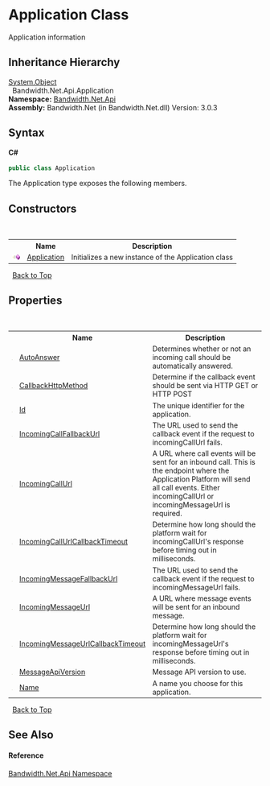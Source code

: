 ﻿# Application Class
 

Application information


## Inheritance Hierarchy
<a href="http://msdn2.microsoft.com/en-us/library/e5kfa45b" target="_blank">System.Object</a><br />&nbsp;&nbsp;Bandwidth.Net.Api.Application<br />
**Namespace:**&nbsp;<a href ="N_Bandwidth_Net_Api.md">Bandwidth.Net.Api</a><br />**Assembly:**&nbsp;Bandwidth.Net (in Bandwidth.Net.dll) Version: 3.0.3

## Syntax

**C#**<br />
``` C#
public class Application
```

The Application type exposes the following members.


## Constructors
&nbsp;<table><tr><th></th><th>Name</th><th>Description</th></tr><tr><td>![Public method](media/pubmethod.gif "Public method")</td><td><a href ="M_Bandwidth_Net_Api_Application__ctor.md">Application</a></td><td>
Initializes a new instance of the Application class</td></tr></table>&nbsp;
<a href="#application-class">Back to Top</a>

## Properties
&nbsp;<table><tr><th></th><th>Name</th><th>Description</th></tr><tr><td>![Public property](media/pubproperty.gif "Public property")</td><td><a href ="P_Bandwidth_Net_Api_Application_AutoAnswer.md">AutoAnswer</a></td><td>
Determines whether or not an incoming call should be automatically answered.</td></tr><tr><td>![Public property](media/pubproperty.gif "Public property")</td><td><a href ="P_Bandwidth_Net_Api_Application_CallbackHttpMethod.md">CallbackHttpMethod</a></td><td>
Determine if the callback event should be sent via HTTP GET or HTTP POST</td></tr><tr><td>![Public property](media/pubproperty.gif "Public property")</td><td><a href ="P_Bandwidth_Net_Api_Application_Id.md">Id</a></td><td>
The unique identifier for the application.</td></tr><tr><td>![Public property](media/pubproperty.gif "Public property")</td><td><a href ="P_Bandwidth_Net_Api_Application_IncomingCallFallbackUrl.md">IncomingCallFallbackUrl</a></td><td>
The URL used to send the callback event if the request to incomingCallUrl fails.</td></tr><tr><td>![Public property](media/pubproperty.gif "Public property")</td><td><a href ="P_Bandwidth_Net_Api_Application_IncomingCallUrl.md">IncomingCallUrl</a></td><td>
A URL where call events will be sent for an inbound call. This is the endpoint where the Application Platform will send all call events. Either incomingCallUrl or incomingMessageUrl is required.</td></tr><tr><td>![Public property](media/pubproperty.gif "Public property")</td><td><a href ="P_Bandwidth_Net_Api_Application_IncomingCallUrlCallbackTimeout.md">IncomingCallUrlCallbackTimeout</a></td><td>
Determine how long should the platform wait for incomingCallUrl's response before timing out in milliseconds.</td></tr><tr><td>![Public property](media/pubproperty.gif "Public property")</td><td><a href ="P_Bandwidth_Net_Api_Application_IncomingMessageFallbackUrl.md">IncomingMessageFallbackUrl</a></td><td>
The URL used to send the callback event if the request to incomingMessageUrl fails.</td></tr><tr><td>![Public property](media/pubproperty.gif "Public property")</td><td><a href ="P_Bandwidth_Net_Api_Application_IncomingMessageUrl.md">IncomingMessageUrl</a></td><td>
A URL where message events will be sent for an inbound message.</td></tr><tr><td>![Public property](media/pubproperty.gif "Public property")</td><td><a href ="P_Bandwidth_Net_Api_Application_IncomingMessageUrlCallbackTimeout.md">IncomingMessageUrlCallbackTimeout</a></td><td>
Determine how long should the platform wait for incomingMessageUrl's response before timing out in milliseconds.</td></tr><tr><td>![Public property](media/pubproperty.gif "Public property")</td><td><a href ="P_Bandwidth_Net_Api_Application_MessageApiVersion.md">MessageApiVersion</a></td><td>
Message API version to use.</td></tr><tr><td>![Public property](media/pubproperty.gif "Public property")</td><td><a href ="P_Bandwidth_Net_Api_Application_Name.md">Name</a></td><td>
A name you choose for this application.</td></tr></table>&nbsp;
<a href="#application-class">Back to Top</a>

## See Also


#### Reference
<a href ="N_Bandwidth_Net_Api.md">Bandwidth.Net.Api Namespace</a><br />